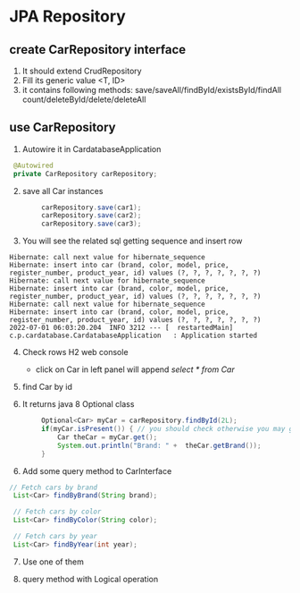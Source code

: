 # JPA Repository

## create CarRepository interface 

1. It should extend CrudRepository
2. Fill its generic value <T, ID>
3. it contains following methods:
   save/saveAll/findById/existsById/findAll
   count/deleteById/delete/deleteAll

## use CarRepository

1. Autowire it in CardatabaseApplication
```java
 @Autowired
 private CarRepository carRepository;
```
2. save all Car instances
```java
		carRepository.save(car1);
		carRepository.save(car2);
		carRepository.save(car3);
```
3. You will see the related sql
 getting sequence and insert row
```text
Hibernate: call next value for hibernate_sequence
Hibernate: insert into car (brand, color, model, price, register_number, product_year, id) values (?, ?, ?, ?, ?, ?, ?)
Hibernate: call next value for hibernate_sequence
Hibernate: insert into car (brand, color, model, price, register_number, product_year, id) values (?, ?, ?, ?, ?, ?, ?)
Hibernate: call next value for hibernate_sequence
Hibernate: insert into car (brand, color, model, price, register_number, product_year, id) values (?, ?, ?, ?, ?, ?, ?)
2022-07-01 06:03:20.204  INFO 3212 --- [  restartedMain] c.p.cardatabase.CardatabaseApplication   : Application started
```
4. Check rows H2 web console
   - click on Car in left panel will append _select * from Car_ 
5. find Car by id

6. It returns java 8 Optional class
```java
		Optional<Car> myCar = carRepository.findById(2L); 
		if(myCar.isPresent()) { // you should check otherwise you may get NoSuchElementException
			Car theCar = myCar.get();
			System.out.println("Brand: " +  theCar.getBrand());
		}
```
6. Add some query method to CarInterface
```java
// Fetch cars by brand
 List<Car> findByBrand(String brand);

 // Fetch cars by color
 List<Car> findByColor(String color);

 // Fetch cars by year
 List<Car> findByYear(int year);
```
7. Use one of them

8. query method with Logical operation
